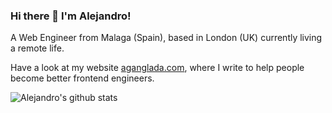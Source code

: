 ### Hi there 👋 I'm Alejandro!

A Web Engineer from Malaga (Spain), based in London (UK) currently living a remote life.

Have a look at my website [aganglada.com](https://aganglada.com/), where I write to help people become better frontend engineers.

![Alejandro's github stats](https://github-readme-stats.vercel.app/api?username=aganglada)
